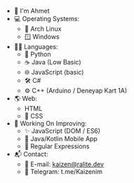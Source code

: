 * 👋 I'm Ahmet
* 💻 Operating Systems:
    * 🐧 Arch Linux
    * 🪟 Windows
* 👨‍💻 Languages:
    * 🐍 Python
    * ☕ Java (Low Basic)
    * 🌐 JavaScript (basic)
    * 🛠️ C#
    * ⚙️ C++ (Arduino / Deneyap Kart 1A)
* 🌎 Web:
    * <HTML> HTML
    * 🎨 CSS
* 🚀 Working On Improving:
    * ✨ JavaScript (DOM / ES6)
    * 📱 Java/Kotlin Mobile App
    * 🤯 Regular Expressions
* 📬 Contact:
    * 📧 E-mail: kaizen@ralite.dev
    * 💬 Telegram: t.me/Kaizenim
